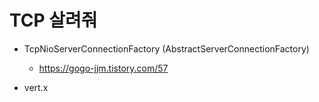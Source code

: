 # TCP 살려줘

- TcpNioServerConnectionFactory (AbstractServerConnectionFactory)
    - https://gogo-jjm.tistory.com/57

- vert.x